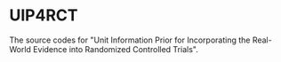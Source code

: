 # UIP4RCT

The source codes for "Unit Information Prior for Incorporating the Real-World Evidence into Randomized Controlled Trials".

